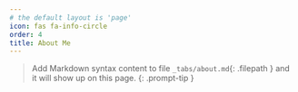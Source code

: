 ```yaml
---
# the default layout is 'page'
icon: fas fa-info-circle
order: 4
title: About Me
---
```


> Add Markdown syntax content to file `_tabs/about.md`{: .filepath } and it will show up on this page.
{: .prompt-tip }

